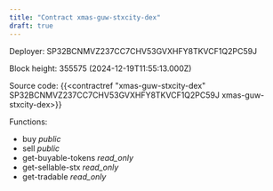 ```yaml
---
title: "Contract xmas-guw-stxcity-dex"
draft: true
---
```

Deployer: SP32BCNMVZ237CC7CHV53GVXHFY8TKVCF1Q2PC59J


 



Block height: 355575 (2024-12-19T11:55:13.000Z)

Source code: {{<contractref "xmas-guw-stxcity-dex" SP32BCNMVZ237CC7CHV53GVXHFY8TKVCF1Q2PC59J xmas-guw-stxcity-dex>}}

Functions:

* buy _public_
* sell _public_
* get-buyable-tokens _read_only_
* get-sellable-stx _read_only_
* get-tradable _read_only_
